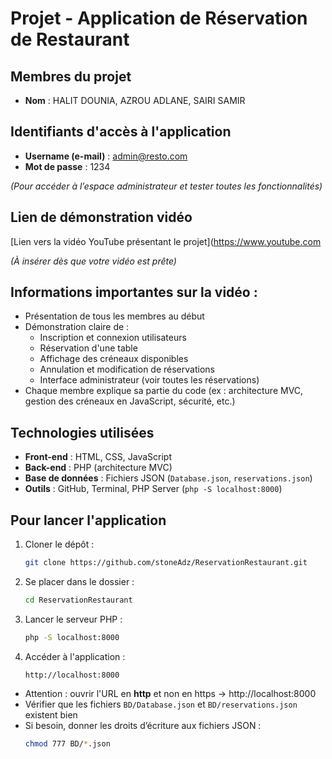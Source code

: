 #  Projet - Application de Réservation de Restaurant

##  Membres du projet

- **Nom** : HALIT DOUNIA, AZROU ADLANE, SAIRI SAMIR
  

##  Identifiants d'accès à l'application

- **Username (e-mail)** : admin@resto.com
- **Mot de passe** : 1234

*(Pour accéder à l’espace administrateur et tester toutes les fonctionnalités)*

## Lien de démonstration vidéo

[Lien vers la vidéo YouTube présentant le projet](https://www.youtube.com

*(À insérer dès que votre vidéo est prête)*

##  Informations importantes sur la vidéo :

- Présentation de tous les membres au début
- Démonstration claire de :
  - Inscription et connexion utilisateurs
  - Réservation d'une table
  - Affichage des créneaux disponibles
  - Annulation et modification de réservations
  - Interface administrateur (voir toutes les réservations)
- Chaque membre explique sa partie du code (ex : architecture MVC, gestion des créneaux en JavaScript, sécurité, etc.)

##  Technologies utilisées

- **Front-end** : HTML, CSS, JavaScript
- **Back-end** : PHP (architecture MVC)
- **Base de données** : Fichiers JSON (`Database.json`, `reservations.json`)
- **Outils** : GitHub, Terminal, PHP Server (`php -S localhost:8000`)

##  Pour lancer l'application

1. Cloner le dépôt :
    ```bash
    git clone https://github.com/stoneAdz/ReservationRestaurant.git
    ```

2. Se placer dans le dossier :
    ```bash
    cd ReservationRestaurant
    ```

3. Lancer le serveur PHP :
    ```bash
    php -S localhost:8000
    ```

4. Accéder à l'application :
    ```
    http://localhost:8000
    ```


- Attention : ouvrir l'URL en **http** et non en https → http://localhost:8000
- Vérifier que les fichiers `BD/Database.json` et `BD/reservations.json` existent bien
- Si besoin, donner les droits d’écriture aux fichiers JSON :
    ```bash
    chmod 777 BD/*.json
    ```



